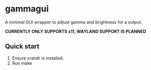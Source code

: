 # gammagui

A minimal GUI wrapper to adjust gamma and brightness for a output.

**CURRENTLY ONLY SUPPORTS x11, WAYLAND SUPPORT IS PLANNED**

## Quick start

1. Ensure xrandr is installed.
2. Run make